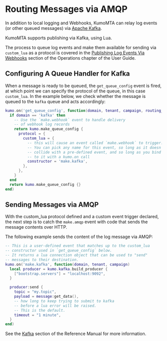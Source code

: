 # Routing Messages via AMQP

In addition to local logging and Webhooks, KumoMTA can relay log events (or other queued messages) via [Apache Kafka](https://kafka.apache.org/).

KumoMTA supports publishing via Kafka, using Lua.

The process to queue log events and make them available for sending via `custom_lua` as a protocol is covered in the [Publishing Log Events Via Webhooks](../operation/webhooks.md) section of the Operations chapter of the User Guide.

## Configuring A Queue Handler for Kafka

When a message is ready to be queued, the `get_queue_config` event is fired, at which point we can specify the protocol of the queue, in this case `custom_lua`. In the example below, we check whether the message is queued to the `kafka` queue and acts accordingly:

```lua
kumo.on('get_queue_config', function(domain, tenant, campaign, routing_domain)
  if domain == 'kafka' then
    -- Use the `make.webhook` event to handle delivery
    -- of webhook log records
    return kumo.make_queue_config {
      protocol = {
        custom_lua = {
          -- this will cause an event called `make.webhook` to trigger.
          -- You can pick any name for this event, so long as it doesn't
          -- collide with a pre-defined event, and so long as you bind
          -- to it with a kumo.on call
          constructor = 'make.kafka',
        },
      },
    }
  end
  return kumo.make_queue_config {}
end)
```

## Sending Messages via AMQP

With the custom_lua protocol defined and a custom event trigger declared, the next step is to catch the `make.amqp` event with code that sends the message contents over HTTP.

The following example sends the content of the log message via AMQP:

```lua
-- This is a user-defined event that matches up to the custom_lua
-- constructor used in `get_queue_config` below.
-- It returns a lua connection object that can be used to "send"
-- messages to their destination.
kumo.on('make.kafka', function(domain, tenant, campaign)
  local producer = kumo.kafka.build_producer {
    ["bootstrap.servers"] = "localhost:9092",
  }

  producer:send {
    topic = "my.topic",
    payload = message:get_data(),
    -- how long to keep trying to submit to kafka
    -- before a lua error will be raised.
    -- This is the default.
    timeout = "1 minute",
  }
end)
```

See the [Kafka](../../reference/kumo.kafka/index.md) section of the Reference Manual for more information.
